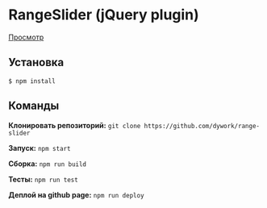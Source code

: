 # RangeSlider (jQuery plugin)

[Просмотр](https://dywork.github.io/range-slider/)

## Установка

```
$ npm install
```

## Команды

**Клонировать репозиторий:** 
`git clone https://github.com/dywork/range-slider`

**Запуск:** 
`npm start`

**Сборка:** 
`npm run build`

**Тесты:** 
`npm run test`

**Деплой на github page:** 
`npm run deploy`
